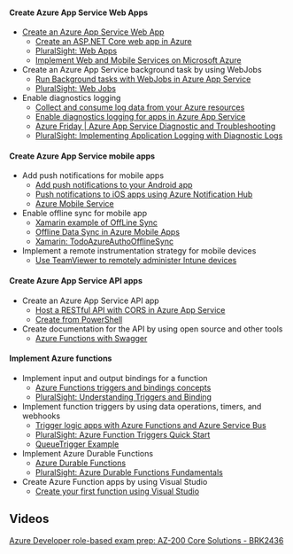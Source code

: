 #### Create Azure App Service Web Apps

- [Create an Azure App Service Web App](https://github.com/marcel-goedhart/blog/blob/master/azure-app-service-web-apps.md)
  - [Create an ASP.NET Core web app in Azure](https://docs.microsoft.com/en-us/azure/app-service/app-service-web-get-started-dotnet)
  - [PluralSight: Web Apps](https://app.pluralsight.com/player?course=introduction-azure-app-services&author=barry-luijbregts&name=introduction-azure-app-services-m2&clip=0&mode=live)
  - [Implement Web and Mobile Services on Microsoft Azure](https://app.pluralsight.com/library/courses/microsoft-azure-implement-web-mobile-services/table-of-contents)
- Create an Azure App Service background task by using WebJobs
  - [Run Background tasks with WebJobs in Azure App Service](https://docs.microsoft.com/en-us/azure/app-service/webjobs-create)
  - [PluralSight: Web Jobs](https://app.pluralsight.com/library/courses/microsoft-azure-web-jobs/table-of-contents)
- Enable diagnostics logging
  - [Collect and consume log data from your Azure resources](https://docs.microsoft.com/en-us/azure/azure-monitor/platform/diagnostic-logs-overview)
  - [Enable diagnostics logging for apps in Azure App Service](https://docs.microsoft.com/en-us/azure/app-service/troubleshoot-diagnostic-logs)
  - [Azure Friday | Azure App Service Diagnostic and Troubleshooting](https://www.youtube.com/watch?v=Tz-Hxq8uKI8)
  - [PluralSight: Implementing Application Logging with Diagnostic Logs](https://app.pluralsight.com/library/courses/microsoft-azure-application-logging-diagnostic-logs-implementing/table-of-contents)

#### Create Azure App Service mobile apps

- Add push notifications for mobile apps
  - [Add push notifications to your Android app](https://docs.microsoft.com/en-us/azure/app-service-mobile/app-service-mobile-android-get-started-push)
  - [Push notifications to iOS apps using Azure Notification Hub](https://docs.microsoft.com/en-us/azure/notification-hubs/notification-hubs-ios-apple-push-notification-apns-get-started)
  - [Azure Mobile Service](https://app.pluralsight.com/library/courses/windows-azure-mobile-services/table-of-contents)
- Enable offline sync for mobile app
  - [Xamarin example of OffLine Sync](https://github.com/linuxacademy/content-az203-files/tree/master/paas/mobile)
  - [Offline Data Sync in Azure Mobile Apps](https://docs.microsoft.com/en-us/azure/app-service-mobile/app-service-mobile-offline-data-sync)
  - [Xamarin: TodoAzureAuthoOfflineSync](https://developer.xamarin.com/samples/xamarin-forms/WebServices/TodoAzureAuthOfflineSync/)
- Implement a remote instrumentation strategy for mobile devices
  - [Use TeamViewer to remotely administer Intune devices](https://docs.microsoft.com/en-us/intune/device-profile-android-teamviewer)

#### Create Azure App Service API apps

- Create an Azure App Service API app
  - [Host a RESTful API with CORS in Azure App Service](https://docs.microsoft.com/en-us/azure/app-service/app-service-web-tutorial-rest-api)
  - [Create from PowerShell](https://github.com/linuxacademy/content-az203-files/tree/master/paas/webapps)
- Create documentation for the API by using open source and other tools
  - [Azure Functions with Swagger](https://blog.kloud.com.au/2017/06/13/azure-functions-with-swagger/)

#### Implement Azure functions

- Implement input and output bindings for a function
  - [Azure Functions triggers and bindings concepts](https://docs.microsoft.com/en-us/azure/azure-functions/functions-triggers-bindings)
  - [PluralSight: Understanding Triggers and Binding](https://app.pluralsight.com/player?course=azure-functions-fundamentals&author=mark-heath&name=azure-functions-fundamentals-m3&clip=0&mode=live)
- Implement function triggers by using data operations, timers, and webhooks
  - [Trigger logic apps with Azure Functions and Azure Service Bus](https://docs.microsoft.com/en-us/azure/logic-apps/logic-apps-scenario-function-sb-trigger)
  - [PluralSight: Azure Function Triggers Quick Start](https://app.pluralsight.com/library/courses/azure-function-triggers-quick-start/table-of-contents)
  - [QueueTrigger Example](https://github.com/linuxacademy/content-az203-files/tree/master/paas/functions/queuetrigger)
- Implement Azure Durable Functions
  - [Azure Durable Functions](https://github.com/sivacoumar-delage/AZ-203/blob/master/Labs/Develop%20Azure%20Platform%20as%20a%20Service%20Compute%20Solutions/Implement%20Azure%20functions/4%20-%20Implement%20Azure%20Durable%20Functions.md)
  - [PluralSight: Azure Durable Functions Fundamentals](https://app.pluralsight.com/library/courses/azure-durable-functions-fundamentals/table-of-contents)
- Create Azure Function apps by using Visual Studio
  - [Create your first function using Visual Studio](https://docs.microsoft.com/en-us/azure/azure-functions/functions-create-your-first-function-visual-studio)

## Videos

[Azure Developer role-based exam prep: AZ-200 Core Solutions - BRK2436](https://www.youtube.com/watch?v=nWpNe5bbzz8)
